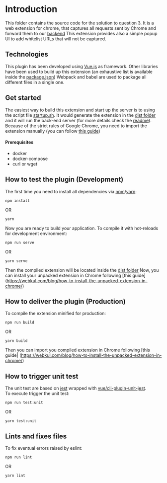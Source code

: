 # Introduction
This folder contains the source code for the solution to question 3. It is a web extension for chrome, 
that captures all requests sent by Chrome and forward them to our [backend](server/readme.md)
This extension provides also a simple popup UI to add whitelist URLs that will not be captured.

## Technologies
This plugin has been developed using [Vue.js](https://vuejs.org/) as framework. 
Other libraries have been used to build up this extension 
(an exhaustive list is available inside the [package.json](package.json))
Webpack and babel are used to package all different files in a single one.

## Get started
The easiest way to build this extension and start up the server is to using the script file [startup.sh](startup.sh).
It would generate the extension in the [dist folder](dist) and it will run the back-end server
(for more details check the [readme](server/readme.md)).  
Because of the strict rules of Google Chrome, you need to import the extension manually
(you can follow [this guide]((https://webkul.com/blog/how-to-install-the-unpacked-extension-in-chrome/)))
#### Prerequisites
- docker
- docker-compose
- curl or wget

## How to test the plugin (Development)
The first time you need to install all dependencies via [npm](https://nodejs.org/en/)/[yarn](https://yarnpkg.com/):
```
npm install
```
OR 
```
yarn
```
Now you are ready to build your application.
To compile it with hot-reloads for development environment:
 ```
npm run serve
```
OR
```
yarn serve
```
Then the compiled extension will be located inside the [dist folder](dist)
Now, you can install your unpacked extension in Chrome following [this guide]
(https://webkul.com/blog/how-to-install-the-unpacked-extension-in-chrome/)

## How to deliver the plugin (Production)
To compile the extension minified for production:
```
npm run build
```
OR
```
yarn build
```
Then you can import you compiled extension in Chrome following [this guide]
(https://webkul.com/blog/how-to-install-the-unpacked-extension-in-chrome/)

## How to trigger unit test
The unit test are based on [jest](https://jestjs.io/) wrapped with
[vue/cli-plugin-unit-jest](https://cli.vuejs.org/core-plugins/unit-jest.html).  
To execute trigger the unit test:
```
npm run test:unit
```
OR
```
yarn test:unit
```
## Lints and fixes files
To fix eventual errors raised by eslint:
```
npm run lint
```
OR
```
yarn lint
```
